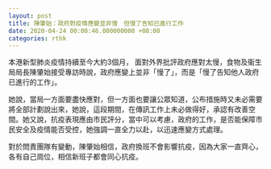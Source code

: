 ```yaml
---
layout: post
title: 陳肇始：政府對疫情應變並非慢　但慢了告知已進行工作
date: 2020-04-24 00:00:46.000000000 +08:00
categories: rthk
---
```


本港新型肺炎疫情持續至今大約3個月， 面對外界批評政府應對太慢，食物及衞生局局長陳肇始接受專訪時說，政府應變上並非「慢了」，而是「慢了告知他人政府已進行的工作」。

她說，當局一方面要盡快應對，但一方面也要讓公眾知道，公布措施時又未必需要將全部計劃說出來，她說，這段期間，在傳訊工作上未必做得好，承認有改善空間。她又說，抗疫表現應由市民評分，當中可以考慮，政府的工作，是否能保障市民安全及疫情能否受控，她強調一直全力以赴，以迅速應變方式處理。

對於問責團隊有變動，陳肇始相信，政府換班不會影響抗疫，因為大家一直齊心，各有自己崗位，相信新班子都會同心抗疫。
